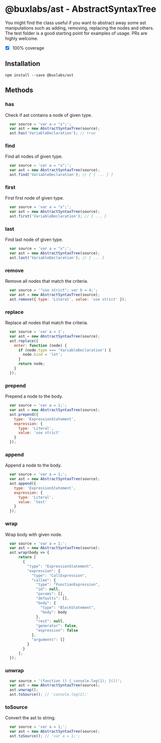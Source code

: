 # @buxlabs/ast - AbstractSyntaxTree

You might find the class useful if you want to abstract away some ast manipulations such as adding, removing, replacing the nodes and others. The test folder is a good starting point for examples of usage. PRs are highly welcome.

- [x] 100% coverage

## Installation

`npm install --save @buxlabs/ast`

## Methods

### has

Check if ast contains a node of given type.

```javascript
  var source = 'var a = "x";';
  var ast = new AbstractSyntaxTree(source);
  ast.has('VariableDeclaration'); // true
```

### find

Find all nodes of given type.

```javascript
  var source = 'var a = "x";';
  var ast = new AbstractSyntaxTree(source);
  ast.find('VariableDeclaration'); // [ { ... } ]
```

### first

First first node of given type.

```javascript
  var source = 'var a = "x";';
  var ast = new AbstractSyntaxTree(source);
  ast.first('VariableDeclaration'); // { ... }
```

### last

Find last node of given type.

```javascript
  var source = 'var a = "x";';
  var ast = new AbstractSyntaxTree(source);
  ast.last('VariableDeclaration'); // { ... }
```

### remove

Remove all nodes that match the criteria.

```javascript
  var source = '"use strict"; var b = 4;';
  var ast = new AbstractSyntaxTree(source);
  ast.remove({ type: 'Literal', value: 'use strict' });
```

### replace

Replace all nodes that match the criteria.

```javascript
  var source = 'var a = 1';
  var ast = new AbstractSyntaxTree(source);
  ast.replace({
    enter: function (node) {
      if (node.type === 'VariableDeclaration') {
        node.kind = 'let';
      }
      return node;
    }
  });
```

### prepend

Prepend a node to the body.

```javascript
  var source = 'var a = 1;';
  var ast = new AbstractSyntaxTree(source);
  ast.prepend({
    type: 'ExpressionStatement',
    expression: {
      type: 'Literal',
      value: 'use strict'
    }
  });
```

### append

Append a node to the body.

```javascript
  var source = 'var a = 1;';
  var ast = new AbstractSyntaxTree(source);
  ast.append({
    type: 'ExpressionStatement',
    expression: {
      type: 'Literal',
      value: 'test'
    }
  });
```

### wrap

Wrap body with given node.

```javascript
  var source = 'var a = 1;';
  var ast = new AbstractSyntaxTree(source);
  ast.wrap(body => {
      return [
        {
          "type": "ExpressionStatement",
          "expression": {
            "type": "CallExpression",
            "callee": {
              "type": "FunctionExpression",
              "id": null,
              "params": [],
              "defaults": [],
              "body": {
                "type": "BlockStatement",
                "body": body
              },
              "rest": null,
              "generator": false,
              "expression": false
            },
            "arguments": []
          }
        }
      ];
  });
```

### unwrap

```javascript
  var source = '(function () { console.log(1); }())';
  var ast = new AbstractSyntaxTree(source);
  ast.unwrap();
  ast.toSource(); // 'console.log(1);'
```

### toSource

Convert the ast to string.

```javascript
  var source = 'var a = 1;';
  var ast = new AbstractSyntaxTree(source);
  ast.toSource(); // 'var a = 1;';
```
